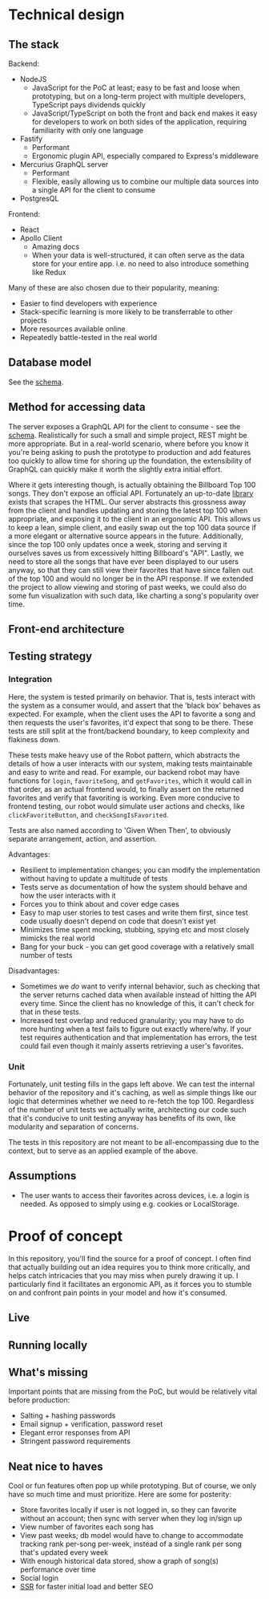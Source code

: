 # Technical design

## The stack
Backend:
- NodeJS
	- JavaScript for the PoC at least; easy to be fast and loose when prototyping, but on a long-term project with multiple developers, TypeScript pays dividends quickly
	- JavaScript/TypeScript on both the front and back end makes it easy for developers to work on both sides of the application, requiring familiarity with only one language
- Fastify
	- Performant
	- Ergonomic plugin API, especially compared to Express's middleware
- Mercurius GraphQL server 
	- Performant
	- Flexible, easily allowing us to combine our multiple data sources into a single API for the client to consume
- PostgresQL

Frontend:
- React
- Apollo Client
	- Amazing docs
	- When your data is well-structured, it can often serve as the data store for your entire app. i.e. no need to also introduce something like Redux

Many of these are also chosen due to their popularity, meaning:
- Easier to find developers with experience
- Stack-specific learning is more likely to be transferrable to other projects
- More resources available online
- Repeatedly battle-tested in the real world
	
## Database model
See the [schema](./server/sql/migrations/1_create-initial-schema.sql).

## Method for accessing data
The server exposes a GraphQL API for the client to consume - see the [schema](./server/gql/schema.gql). Realistically for such a small and simple project, REST might be more appropriate. But in a real-world scenario, where before you know it you're being asking to push the prototype to production and add features too quickly to allow time for shoring up the foundation, the extensibility of GraphQL can quickly make it worth the slightly extra initial effort. 

Where it gets interesting though, is actually obtaining the Billboard Top 100 songs. They don't expose an official API. Fortunately an up-to-date [library](https://github.com/darthbatman/billboard-top-100) exists that scrapes the HTML. Our server abstracts this grossness away from the client and handles updating and storing the latest top 100 when appropriate, and exposing it to the client in an ergonomic API. This allows us to keep a lean, simple client, and easily swap out the top 100 data source if a more elegant or alternative source appears in the future. Additionally, since the top 100 only updates once a week, storing and serving it ourselves saves us from excessively hitting Billboard's "API". Lastly, we need to store all the songs that have ever been displayed to our users anyway, so that they can still view their favorites that have since fallen out of the top 100 and would no longer be in the API response. If we extended the project to allow viewing and storing of past weeks, we could also do some fun visualization with such data, like charting a song's popularity over time.

## Front-end architecture

## Testing strategy

### Integration
Here, the system is tested primarily on behavior. That is, tests interact with the system as a consumer would, and assert that the 'black box' behaves as expected. For example, when the client uses the API to favorite a song and then requests the user's favorites, it'd expect that song to be there. These tests are still split at the front/backend boundary, to keep complexity and flakiness down.

These tests make heavy use of the Robot pattern, which abstracts the details of how a user interacts with our system, making tests maintainable and easy to write and read. For example, our backend robot may have functions for `login`, `favoriteSong`, and `getFavorites`, which it would call in that order, as an actual frontend would, to finally assert on the returned favorites and verify that favoriting is working. Even more conducive to frontend testing, our robot would simulate user actions and checks, like `clickFavoriteButton`, and `checkSongIsFavorited`.

Tests are also named according to 'Given When Then', to obviously separate arrangement, action, and assertion.

Advantages:
- Resilient to implementation changes; you can modify the implementation without having to update a multitude of tests
- Tests serve as documentation of how the system should behave and how the user interacts with it
- Forces you to think about and cover edge cases
- Easy to map user stories to test cases and write them first, since test code usually doesn't depend on code that doesn't exist yet
- Minimizes time spent mocking, stubbing, spying etc and most closely mimicks the real world
- Bang for your buck - you can get good coverage with a relatively small number of tests

Disadvantages:
- Sometimes we *do* want to verify internal behavior, such as checking that the server returns cached data when available instead of hitting the API every time. Since the client has no knowledge of this, it can't check for that in these tests.
- Increased test overlap and reduced granularity; you may have to do more hunting when a test fails to figure out exactly where/why. If your test requires authentication and that implementation has errors, the test could fail even though it mainly asserts retrieving a user's favorites.

### Unit
Fortunately, unit testing fills in the gaps left above. We can test the internal behavior of the repository and it's caching, as well as simple things like our logic that determines whether we need to re-fetch the top 100. Regardless of the number of unit tests we actually write, architecting our code such that it's conducive to unit testing anyway has benefits of its own, like modularity and separation of concerns.

The tests in this repository are not meant to be all-encompassing due to the context, but to serve as an applied example of the above.

## Assumptions
- The user wants to access their favorites across devices, i.e. a login is needed. As opposed to simply using e.g. cookies or LocalStorage.

# Proof of concept
In this repository, you'll find the source for a proof of concept. I often find that actually building out an idea requires you to think more critically, and helps catch intricacies that you may miss when purely drawing it up. I particularly find it facilitates an ergonomic API, as it forces you to stumble on and confront pain points in your model and how it's consumed.

## Live

## Running locally

## What's missing
Important points that are missing from the PoC, but would be relatively vital before production:
- Salting + hashing passwords
- Email signup + verification, password reset
- Elegant error responses from API
- Stringent password requirements

## Neat nice to haves
Cool or fun features often pop up while prototyping. But of course, we only have so much time and must prioritize. Here are some for posterity:
- Store favorites locally if user is not logged in, so they can favorite without an account; then sync with server when they log in/sign up
- View number of favorites each song has
- View past weeks; db model would have to change to accommodate tracking rank per-song per-week, instead of a single rank per song that's updated every week
- With enough historical data stored, show a graph of song(s) performance over time
- Social login
- [SSR](https://github.com/fastify/fastify-vite) for faster initial load and better SEO